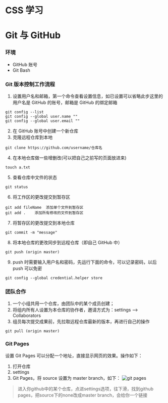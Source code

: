 # CSS 学习
# Git 与  GitHub

### 环境

- GitHub 账号
- Git Bash

### Git 版本控制工作流程

1. 设置用户名和邮箱，第一个命令查看设置信息，如已设置可以省略此步这里的用户名是 GitHub 的账号，邮箱是 GitHub 的绑定邮箱 
```
git config --list
git config --global user.name ""
git config --global user.email ""  
```
2. 在 GitHub 账号中创建一个新仓库
3. 克隆远程仓库到本地
```
git clone https://github.com/username/仓库名 
```
4. 在本地仓库做一些增删改(可以把自己之前写的页面放进来)
```
touch a.txt
```
5. 查看仓库中文件的状态
```
git status  
```
6. 将工作区的更改提交到暂存区
```
git add fileName  添加单个文件到暂存区
git add .    添加所有修改的文件到暂存区
```
7. 将暂存区的更改提交到本地仓库
```
git commit -m "message"
```
8. 将本地仓库的更改同步到远程仓库（即自己 GitHub 中）
```
git push (origin master)  
```
9. push 时需要输入用户名和密码，先运行下面的命令，可以记录密码，以后 push 可以免密
```
git config --global credential.helper store  
```

### 团队合作

1. 一个小组共用一个仓库，由团队中的某个成员创建；
2. 将组内所有人设置为本仓库的协作者，邀请方式为：settings —> Collaborators
3. 组员每次提交成果前，先拉取远程仓库最新的版本，再进行自己的操作
```
git pull (origin master)
```

### Git Pages

设置 Git Pages 可以分配一个地址，直接显示网页的效果。操作如下：

1. 打开仓库
2. settings
3. Git Pages，将 source 设置为 master branch，如下：
![git pages](./image/gitPages.png)
> 进入你github中的某个仓库，点进settings选项，往下滑，找到github pages，把source下的none改成master branch，会给你一个链接